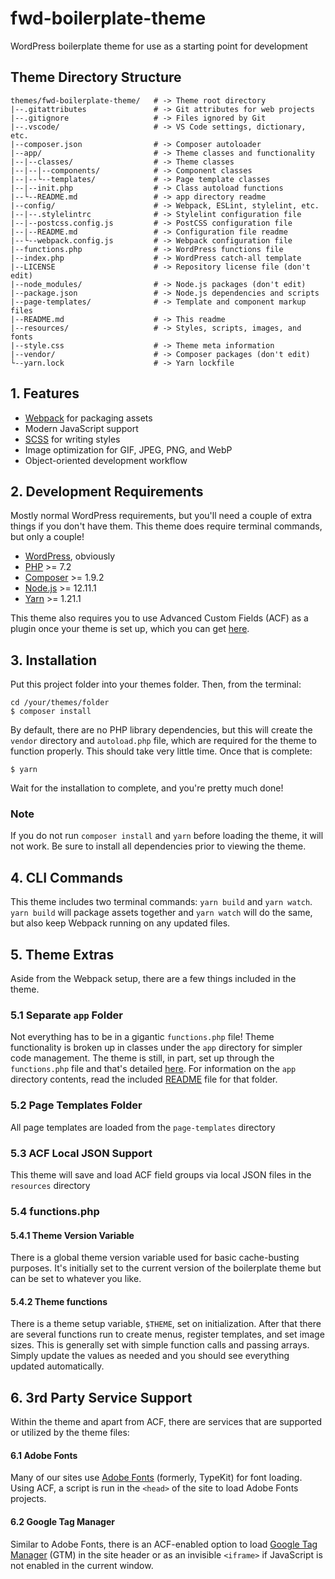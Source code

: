 # fwd-boilerplate-theme
WordPress boilerplate theme for use as a starting point for development

## Theme Directory Structure
```
themes/fwd-boilerplate-theme/   # -> Theme root directory
|--.gitattributes               # -> Git attributes for web projects
|--.gitignore                   # -> Files ignored by Git
|--.vscode/                     # -> VS Code settings, dictionary, etc.
|--composer.json                # -> Composer autoloader
|--app/                         # -> Theme classes and functionality
|--|--classes/                  # -> Theme classes
|--|--|--components/            # -> Component classes
|--|--└--templates/             # -> Page template classes
|--|--init.php                  # -> Class autoload functions
|--└--README.md                 # -> app directory readme
|--config/                      # -> Webpack, ESLint, stylelint, etc.
|--|--.stylelintrc              # -> Stylelint configuration file
|--|--postcss.config.js         # -> PostCSS configuration file
|--|--README.md                 # -> Configuration file readme
|--└--webpack.config.js         # -> Webpack configuration file
|--functions.php                # -> WordPress functions file
|--index.php                    # -> WordPress catch-all template
|--LICENSE                      # -> Repository license file (don't edit)
|--node_modules/                # -> Node.js packages (don't edit)
|--package.json                 # -> Node.js dependencies and scripts
|--page-templates/              # -> Template and component markup files
|--README.md                    # -> This readme
|--resources/                   # -> Styles, scripts, images, and fonts
|--style.css                    # -> Theme meta information
|--vendor/                      # -> Composer packages (don't edit)
└--yarn.lock                    # -> Yarn lockfile
```


## 1. Features
* [Webpack](https://webpack.js.org/) for packaging assets
* Modern JavaScript support
* [SCSS](https://sass-lang.com/) for writing styles
* Image optimization for GIF, JPEG, PNG, and WebP
* Object-oriented development workflow


## 2. Development Requirements
Mostly normal WordPress requirements, but you'll need a couple of extra things if you don't have them. This theme does require terminal commands, but only a couple!

* [WordPress](https://wordpress.org/download/), obviously
* [PHP](https://www.php.net/manual/en/install.php) >= 7.2
* [Composer](https://getcomposer.org/download/) >= 1.9.2
* [Node.js](https://nodejs.org/en/) >= 12.11.1
* [Yarn](https://classic.yarnpkg.com/en/docs/install) >= 1.21.1

This theme also requires you to use Advanced Custom Fields (ACF) as a plugin once your theme is set up, which you can get [here](https://www.advancedcustomfields.com/).


## 3. Installation
Put this project folder into your themes folder. Then, from the terminal:
```
cd /your/themes/folder
$ composer install
```
By default, there are no PHP library dependencies, but this will create the ```vendor``` directory and ```autoload.php``` file, which are required for the theme to function properly. This should take very little time. Once that is complete:
```
$ yarn
```
Wait for the installation to complete, and you're pretty much done!

### Note
If you do not run ```composer install``` and ```yarn``` before loading the theme, it will not work. Be sure to install all dependencies prior to viewing the theme.


## 4. CLI Commands
This theme includes two terminal commands: ```yarn build``` and ```yarn watch```. ```yarn build``` will package assets together and ```yarn watch``` will do the same, but also keep Webpack running on any updated files.

## 5. Theme Extras
Aside from the Webpack setup, there are a few things included in the theme.

### 5.1 Separate ```app``` Folder
Not everything has to be in a gigantic ```functions.php``` file! Theme functionality is broken up in classes under the ```app``` directory for simpler code management. The theme is still, in part, set up through the ```functions.php``` file and that's detailed [here](#5.4-functions.php). For information on the ```app``` directory contents, read the included [README](./app/README.md) file for that folder.

### 5.2 Page Templates Folder
All page templates are loaded from the ```page-templates``` directory

### 5.3 ACF Local JSON Support
This theme will save and load ACF field groups via local JSON files in the ```resources``` directory

### 5.4 functions.php

#### 5.4.1 Theme Version Variable
There is a global theme version variable used for basic cache-busting purposes. It's initially set to the current version of the boilerplate theme but can be set to whatever you like.

#### 5.4.2 Theme functions
There is a theme setup variable, ```$THEME```, set on initialization. After that there are several functions run to create menus, register templates, and set image sizes. This is generally set with simple function calls and passing arrays. Simply update the values as needed and you should see everything updated automatically.


## 6. 3rd Party Service Support
Within the theme and apart from ACF, there are services that are supported or utilized by the theme files:

#### 6.1 Adobe Fonts
Many of our sites use [Adobe Fonts](https://fonts.adobe.com/) (formerly, TypeKit) for font loading. Using ACF, a script is run in the ```<head>``` of the site to load Adobe Fonts projects.

#### 6.2 Google Tag Manager
Similar to Adobe Fonts, there is an ACF-enabled option to load [Google Tag Manager](https://marketingplatform.google.com/about/tag-manager/) (GTM) in the site header or as an invisible ```<iframe>``` if JavaScript is not enabled in the current window.
